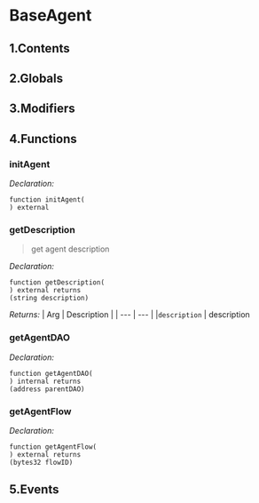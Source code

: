# BaseAgent





## 1.Contents
<!-- START doctoc -->
<!-- END doctoc -->

## 2.Globals

## 3.Modifiers

## 4.Functions

### initAgent



*Declaration:*
```solidity
function initAgent(
) external
```




### getDescription

> get agent description


*Declaration:*
```solidity
function getDescription(
) external returns
(string description)
```


*Returns:*
| Arg | Description |
| --- | --- |
|`description` | description

### getAgentDAO



*Declaration:*
```solidity
function getAgentDAO(
) internal returns
(address parentDAO)
```




### getAgentFlow



*Declaration:*
```solidity
function getAgentFlow(
) external returns
(bytes32 flowID)
```




## 5.Events
